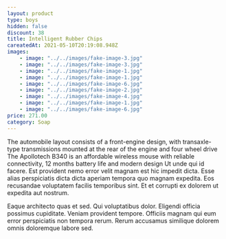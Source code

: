 ```yaml
---
layout: product
type: boys
hidden: false
discount: 38
title: Intelligent Rubber Chips
careatedAt: 2021-05-10T20:19:08.948Z
images:
    - image: "../../images/fake-image-3.jpg"
    - image: "../../images/fake-image-3.jpg"
    - image: "../../images/fake-image-1.jpg"
    - image: "../../images/fake-image-1.jpg"
    - image: "../../images/fake-image-6.jpg"
    - image: "../../images/fake-image-2.jpg"
    - image: "../../images/fake-image-4.jpg"
    - image: "../../images/fake-image-1.jpg"
    - image: "../../images/fake-image-6.jpg"
price: 271.00
category: Soap
---
```

The automobile layout consists of a front-engine design, with transaxle-type transmissions mounted at the rear of the engine and four wheel drive
The Apollotech B340 is an affordable wireless mouse with reliable connectivity, 12 months battery life and modern design
Ut unde qui id facere. Est provident nemo error velit magnam est hic impedit dicta. Esse alias perspiciatis dicta dicta aperiam tempora quo magnam expedita. Eos recusandae voluptatem facilis temporibus sint. Et et corrupti ex dolorem ut expedita aut nostrum.
 Eaque architecto quas et sed. Qui voluptatibus dolor. Eligendi officia possimus cupiditate. Veniam provident tempore. Officiis magnam qui eum error perspiciatis non tempora rerum. Rerum accusamus similique dolorem omnis doloremque labore sed.
